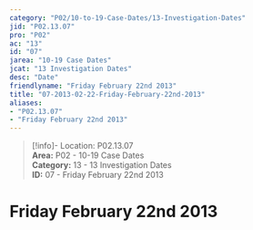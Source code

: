 ```yaml
---  
category: "P02/10-to-19-Case-Dates/13-Investigation-Dates"  
jid: "P02.13.07"  
pro: "P02"  
ac: "13"  
id: "07"  
jarea: "10-19 Case Dates"  
jcat: "13 Investigation Dates"  
desc: "Date"  
friendlyname: "Friday February 22nd 2013"  
title: "07-2013-02-22-Friday-February-22nd-2013"  
aliases:   
- "P02.13.07"  
- "Friday February 22nd 2013"  
---  
```

>[!info]- Location: P02.13.07  
>**Area:** P02 - 10-19 Case Dates  
>**Category:** 13 - 13 Investigation Dates  
>**ID:** 07 - Friday February 22nd 2013  
  
# Friday February 22nd 2013  
